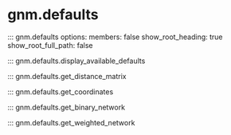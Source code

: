 # gnm.defaults

::: gnm.defaults
    options:
      members: false
      show_root_heading: true
      show_root_full_path: false

::: gnm.defaults.display_available_defaults

::: gnm.defaults.get_distance_matrix

::: gnm.defaults.get_coordinates

::: gnm.defaults.get_binary_network

::: gnm.defaults.get_weighted_network